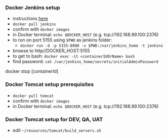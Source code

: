 
### Docker Jenkins setup

* instructions [here](https://wiki.jenkins-ci.org/display/JENKINS/Installing+Jenkins+with+Docker)
* `docker pull jenkins`
* confirm with `docker images`
* in Docker terminal: `echo $DOCKER_HOST` (e.g. tcp://192.168.99.100:2376)
* to run on port 5155 using `$PWD` as jenkins folder: 
    * `docker run -d -p 5155:8080 -v $PWD:/var/jenkins_home -t jenkins`
* browse to http//DOCKER_HOST:5155
* to get to bash: `docker exec -it <containerIdOrName> bash`
* find password: `cat /var/jenkins_home/secrets/initialAdminPassword`

docker stop [containerId]

### Docker Tomcat setup prerequisites

* `docker pull tomcat`
* confirm with `docker images`
* in Docker terminal: `echo $DOCKER_HOST` (e.g. tcp://192.168.99.100:2376)

### Docker Tomcat setup for DEV, QA, UAT

* edit `~/resources/tomcat/build_servers.sh`
